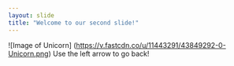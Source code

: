```yaml
---
layout: slide
title: "Welcome to our second slide!"
---
```

![Image of Unicorn]
(https://v.fastcdn.co/u/11443291/43849292-0-Unicorn.png)
Use the left arrow to go back!
